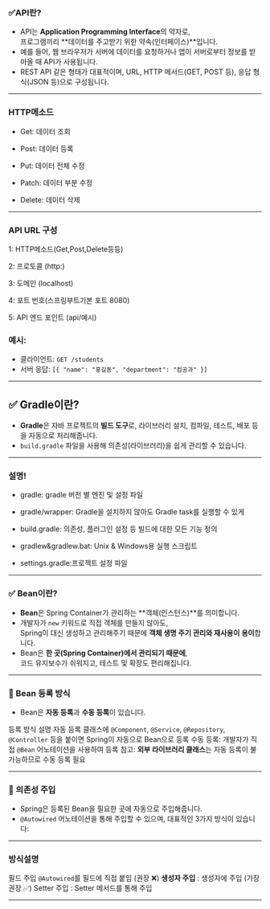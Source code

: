 ### ✅API란?

- API는 **Application Programming Interface**의 약자로,  
  프로그램끼리 **데이터를 주고받기 위한 약속(인터페이스)**입니다.
- 예를 들어, 웹 브라우저가 서버에 데이터를 요청하거나 앱이 서버로부터 정보를 받아올 때 API가 사용됩니다.
- REST API 같은 형태가 대표적이며, URL, HTTP 메서드(GET, POST 등), 응답 형식(JSON 등)으로 구성됩니다.

---

### HTTP메소드

- Get: 데이터 조회

- Post: 데이터 등록

- Put: 데이터 전체 수정

- Patch: 데이터 부분 수정

- Delete: 데이터 삭제

---

### API URL 구성

1: HTTP메소드(Get,Post,Delete등등)

2: 프로토콜 (http:)

3: 도메인 (localhost)

4: 포트 번호(스프링부트기본 포트 8080)

5: API 엔드 포인트 (api/예시)

### 예시:

- 클라이언트: `GET /students`
- 서버 응답: `[{ "name": "홍길동", "department": "컴공과" }]`

---

## ✅ Gradle이란?

- **Gradle**은 자바 프로젝트의 **빌드 도구**로, 라이브러리 설치, 컴파일, 테스트, 배포 등을 자동으로 처리해줍니다.
- `build.gradle` 파일을 사용해 의존성(라이브러리)을 쉽게 관리할 수 있습니다.

---

### 설명!

- gradle: gradle 버전 별 엔진 및 설정 파일

- gradle/wrapper:  Gradle을 설치하지 않아도 Gradle task를 실행할 수 있게

- build.gradle: 의존성, 플러그인 설정 등 빌드에 대한 모든 기능 정의

- gradlew&gradlew.bat: Unix & Windows용 실행 스크립트

- settings.gradle:프로젝트 설정 파일

---

### ✅ Bean이란?

- **Bean**은 Spring Container가 관리하는 **객체(인스턴스)**를 의미합니다.
- 개발자가 `new` 키워드로 직접 객체를 만들지 않아도,  
  Spring이 대신 생성하고 관리해주기 때문에 **객체 생명 주기 관리와 재사용이 용이**합니다.
- Bean은 **한 곳(Spring Container)에서 관리되기 때문에**,  
  코드 유지보수가 쉬워지고, 테스트 및 확장도 편리해집니다.

---

### 🔧 Bean 등록 방식

- Bean은 **자동 등록**과 **수동 등록**이 있습니다.

등록 방식 설명
자동 등록 클래스에 `@Component`, `@Service`, `@Repository`, `@Controller` 등을 붙이면 Spring이 자동으로 Bean으로 등록
수동 등록: 개발자가 직접 `@Bean` 어노테이션을 사용하여 등록
참고: **외부 라이브러리 클래스**는 자동 등록이 불가능하므로 수동 등록 필요

---

### 💉 의존성 주입

- Spring은 등록된 Bean을 필요한 곳에 자동으로 주입해줍니다.
- `@Autowired` 어노테이션을 통해 주입할 수 있으며, 대표적인 3가지 방식이 있습니다:

---

### 방식설명

필드 주입  `@Autowired`를 필드에 직접 붙임 (권장 ❌)
**생성자 주입** : 생성자에 주입 (가장 권장 ✅)
Setter 주입 : Setter 메서드를 통해 주입
 
---